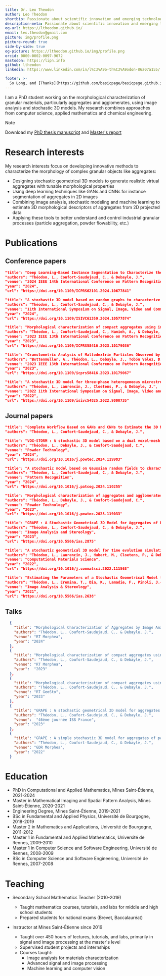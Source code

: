 ```yaml
---
title: Dr. Leo Theodon
author: Leo Theodon
shortbio: Passionate about scientific innovation and emerging technologies, I combine multidisciplinary skills in engineering, image processing, and Machine Learning to develop original solutions aimed at performance and technical excellence.
description-meta: Passionate about scientific innovation and emerging technologies, I combine multidisciplinary skills in engineering, image processing, and Machine Learning to develop original solutions aimed at performance and technical excellence.
og-url: https://ltheodon.github.io/ 
email: leo.theodon@gmail.com
picture: img/profile.png
picture-round: true
side-by-side: true
og-picture: https://ltheodon.github.io/img/profile.png
orcid: 0000-0002-0097-9672
mastodon: https://lipn.info
github: ltheodon
linkedin: https://www.linkedin.com/in/l%C3%A9o-th%C3%A9odon-86a07a155/

footer: >-
  So Long, and [Thanks](https://github.com/basicpage/basicpage.github.io) for All the Fish
---
```


I am a PhD student working on the morphological characterization of granular materials, particularly aggregates and agglomerates, using image analysis and stochastic 3D models. My research combines approaches from computer science, applied mathematics and chemical engineering.


> [!NOTE] 
> Download my [PhD thesis manuscript](files/theodon-leo-diff.pdf) and [Master's report](files/THEODON_rapport_stage.pdf)

# Research interests

My research interests focus on developing innovative methods to characterize the morphology of complex granular objects like aggregates:

- Designing stochastic geometrical 3D models to generate realistic virtual aggregates with tunable morphological properties
- Using deep learning techniques like GANs and CNNs for instance segmentation of aggregates in 2D images
- Combining image analysis, stochastic modeling and machine learning to estimate 3D morphological descriptors of aggregates from 2D projected data
- Applying these tools to better understand and control industrial granular processes (particle aggregation, powder flowability, etc.)


# Publications

## Conference papers

``` json {.paper}
"title": "Deep Learning-Based Instance Segmentation to Characterize the Morphology of Compact Aggregates through Image Analysis",
"authors": "Théodon, L., Coufort-Saudejaud, C., & Debayle, J.",
"venue": "2024 IEEE 14th International Conference on Pattern Recognition Systems (ICPRS)",
"year": "2024",
"url": "https://doi.org/10.1109/ICPRS62101.2024.10677841"
```
``` json {.paper}
"title": "A stochastic 3D model based on random graphs to characterize the morphology of compact aggregates using image analysis",
"authors": "Théodon, L., Coufort-Saudejaud, C., & Debayle, J.",
"venue": "11th International Symposium on Signal, Image, Video and Communications (ISIVC)",
"year": "2024",
"url": "https://doi.org/10.1109/ISIVC61350.2024.10577874"
```
``` json {.paper}
"title": "Morphological characterization of compact aggregates using image analysis and a geometrical stochastic 3D model",
"authors": "Théodon, L., Coufort-Saudejaud, C., Hamieh, A., & Debayle, J.",
"venue": "2023 IEEE 13th International Conference on Pattern Recognition Systems (ICPRS)",
"year": "2023",
"url": "https://doi.org/10.1109/ICPRS58416.2023.10179036"
```
``` json {.paper}
"title": "Granulometric Analysis of Maltodextrin Particles Observed by Scanning Electron Microscopy",
"authors": "Bottenmuller, A., Théodon, L., Debayle, J., Tobón Vélez, D., Tourbin, M., Frances, C., & Gavet, Y.",
"venue": "2023 IEEE 13th International Conference on Pattern Recognition Systems (ICPRS)",
"year": "2023",
"url": "https://doi.org/10.1109/icprs58416.2023.10179067"
```
``` json {.paper}
"title": "A stochastic 3D model for three-phase heterogeneous microstructures in SOFC-electrodes",
"authors": "Théodon, L., Laurencin, J., Cloetens, P., & Debayle, J.",
"venue": "2022 11th International Symposium on Signal, Image, Video and Communications (ISIVC)",
"year": "2022", 
"url": "https://doi.org/10.1109/isivc54825.2022.9800735"
```


## Journal papers

``` json {.paper}
"title": "Complete Workflow Based on GANs and CNNs to Estimate the 3D Morphological Characteristics of Latex Aggregates from 2D Images",
"authors": "Théodon, L., Coufort-Saudejaud, C., & Debayle, J.",
```
``` json {.paper}
"title": "VOX-STORM : A stochastic 3D model based on a dual voxel-mesh architecture for the morphological characterization of aggregates",
"authors": "Théodon, L., Debayle, J., & Coufort-Saudejaud, C.", 
"venue": "Powder Technology",
"year": "2024",
"url": "https://doi.org/10.1016/j.powtec.2024.119983"
```
``` json {.paper}
"title": "A stochastic model based on Gaussian random fields to characterize the morphology of granular objects",
"authors": "Théodon, L., Coufort-Saudejaud, C., & Debayle, J.",
"venue": "Pattern Recognition",
"year": "2024",
"url": "https://doi.org/10.1016/j.patcog.2024.110255"
```
``` json {.paper}
"title": "Morphological characterization of aggregates and agglomerates by image analysis : A systematic literature review",
"authors": "Théodon, L., Debayle, J., & Coufort-Saudejaud, C.", 
"venue": "Powder Technology",
"year": "2023",
"url": "https://doi.org/10.1016/j.powtec.2023.119033"
```
``` json {.paper}
"title": "GRAPE : A Stochastic Geometrical 3D Model for Aggregates of Particles With Tunable 2D Morphological Projected Properties",
"authors": "Théodon, L., Coufort-Saudejaud, C., & Debayle, J.",
"venue": "Image Analysis and Stereology", 
"year": "2023",
"url": "https://doi.org/10.5566/ias.2875"
```
``` json {.paper}
"title": "A stochastic geometrical 3D model for time evolution simulation of microstructures in SOC-electrodes",
"authors": "Théodon, L., Laurencin, J., Hubert, M., Cloetens, P., & Debayle, J.",
"venue": "Computational Materials Science",
"year": "2022",
"url": "https://doi.org/10.1016/j.commatsci.2022.111568"
```
``` json {.paper}
"title": "Estimating the Parameters of a Stochastic Geometrical Model for Multiphase Flow Images Using Local Measures",
"authors": "Théodon, L., Eremina, T., Dia, K., Lamadie, F., Pinoli, J.-C., & Debayle, J.",
"venue": "Image Analysis & Stereology",
"year": "2021",
"url": "https://doi.org/10.5566/ias.2638"
```


## Talks

``` json {.papers}
  {
    "title": "Morphological Characterization of Aggregates by Image Analysis : Combining Deep Learning and Stochastic Geometry",
    "authors": "Théodon, L., Coufort-Saudejaud, C., & Debayle, J.",  
    "venue": "RT Morphea",
    "year": "2024"
  },
  {
    "title": "Morphological characterization of compact aggregates using image analysis and a geometrical stochastic 3D model",
    "authors": "Théodon, L., Coufort-Saudejaud, C., & Debayle, J.",
    "venue": "RT Morphea",
    "year":  "2023"
  },
  {  
    "title": "Morphological characterization of compact aggregates using image analysis and a geometrical stochastic 3D model",
    "authors": "Théodon, L., Coufort-Saudejaud, C., & Debayle, J.",
    "venue": "RT GeoSto",  
    "year": "2023"
  },
  {
    "title": "GRAPE : A stochastic geometrical 3D model for aggregates of particles with tunable 2D morphological projected properties",
    "authors": "Théodon, L., Coufort-Saudejaud, C., & Debayle, J.",
    "venue":  "46ème journée ISS France",
    "year": "2023"  
  },
  {
    "title": "GRAPE : A simple stochastic 3D model for aggregates of particles with tunable 2D properties",
    "authors": "Théodon, L., Coufort-Saudejaud, C., & Debayle, J.",
    "venue": "GDR Morphea",
    "year": "2022"
  }
```

# Education
- PhD in Computational and Applied Mathematics, Mines Saint-Étienne, 2021-2024
- Master in Mathematical Imaging and Spatial Pattern Analysis, Mines Saint-Étienne, 2020-2021
- Engineering Degree, Mines Saint-Étienne, 2019-2021
- BSc in Fundamental and Applied Physics, Université de Bourgogne, 2018-2019
- Master 2 in Mathematics and Applications, Université de Bourgogne, 2011-2012
- Master 1 in Fundamental and Applied Mathematics, Université de Rennes, 2009-2010
- Master 1 in Computer Science and Software Engineering, Université de Rennes, 2008-2009
- BSc in Computer Science and Software Engineering, Université de Rennes, 2007-2008

# Teaching
- Secondary School Mathematics Teacher (2010-2019)
  - Taught mathematics courses, tutorials, and labs for middle and high school students
  - Prepared students for national exams (Brevet, Baccalauréat)

- Instructor at Mines Saint-Étienne since 2019
  - Taught over 450 hours of lectures, tutorials, and labs, primarily in signal and image processing at the master's level
  - Supervised student projects and internships
  - Courses taught:
    - Image analysis for materials characterization
    - Advanced signal and image processing
    - Machine learning and computer vision